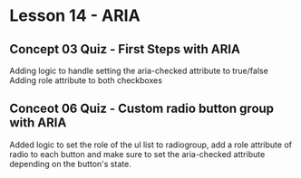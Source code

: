 # Lesson 14 - ARIA

## Concept 03 Quiz - First Steps with ARIA
Adding logic to handle setting the aria-checked attribute to true/false
Adding role attribute to both checkboxes

## Conceot 06 Quiz - Custom radio button group with ARIA

Added logic to set the role of the ul list to radiogroup, add a role attribute of radio to each button and make sure to set the aria-checked attribute depending on the button's state.
